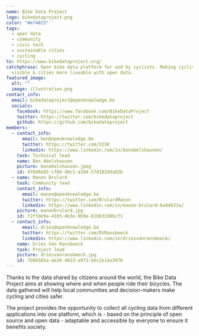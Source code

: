 ```yaml
---
name: Bike Data Project
logo: bikedataproject.png
color: "#ef4823"
tags:
  - open data
  - community
  - civic tech
  - sustainable cities
  - cycling
to: https://www.bikedataproject.org/
catchphrase: Open bike data platform for and by cyclists. Making cyclists more
  visible & cities more liveable with open data.
featured_image:
  alt: ""
  image: illustration.png
contact_info:
  email: bikedataproject@openknowledge.be
  socials:
    facebook: https://www.facebook.com/BikeDataProject
    twitter: https://twitter.com/bikedataproject
    github: https://github.com/bikedataproject
members:
  - contact_info:
      email: ben@openknowledge.be
      twitter: https://twitter.com/XIVK
      linkedin: https://www.linkedin.com/in/benabelshausen/
    task: Technical lead
    name: Ben Abelshausen
    picture: benabelshausen.jpeg
    id: 478d0a92-cf0d-40c1-a104-574182dda02b
  - name: Manon Brulard
    task: Community lead
    contact_info:
      email: manon@openknowledge.be
      twitter: https://twitter.com/BrulardManon
      linkedin: https://www.linkedin.com/in/manon-brulard-6a84833a/
    picture: manonbrulard.jpg
    id: f2ffde9a-41b5-4b3e-9b9e-81b63330bcf1
  - contact_info:
      email: dries@openknowledge.be
      twitter: https://twitter.com/DVRansbeeck
      linkedin: https://www.linkedin.com/in/driesvanransbeeck/
    name: Dries Van Ransbeeck
    task: Project lead
    picture: driesvanransbeeck.jpg
    id: 7b86565a-ae26-4633-a9f3-bbc2e14a3976
---
```

Thanks to the data shared by citizens around the world, the Bike Data Project aims at showing where and when people ride their bicycles. The data gathered will help local communities and decision-makers make cycling and cities safer.

The project provides the opportunity to collect all cycling data from different applications into one platform, which is - based on the principle of open source and open data - adaptable and accessible by everyone to ensure it benefits society.